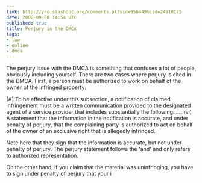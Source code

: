 ```yaml
---
link: http://yro.slashdot.org/comments.pl?sid=956449&cid=24918175
date: 2008-09-08 14:54 UTC
published: true
title: Perjury in the DMCA
tags:
- law
- online
- dmca
---
```


The perjury issue with the DMCA is something that confuses a lot of people, obviously including yourself. There are two cases where perjury is cited in the DMCA. First, a person must be authorized to work on behalf of the owner of the infringed property:

(A) To be effective under this subsection, a notification of claimed infringement must be a written communication provided to the designated agent of a service provider that includes substantially the following: .... (vi) A statement that the information in the notification is accurate, and under penalty of perjury, that the complaining party is authorized to act on behalf of the owner of an exclusive right that is allegedly infringed.

Note here that they sign that the information is accurate, but not under penalty of perjury. The perjury statement follows the 'and' and only refers to authorized representation.

On the other hand, if you claim that the material was uninfringing, you have to sign under penalty of perjury that your i
